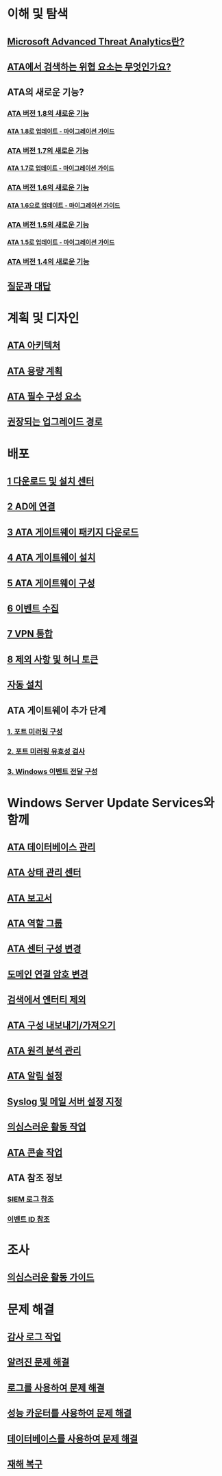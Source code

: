 # 이해 및 탐색
## [Microsoft Advanced Threat Analytics란?](what-is-ata.md)
## [ATA에서 검색하는 위협 요소는 무엇인가요?](ata-threats.md)
## ATA의 새로운 기능?
### [ATA 버전 1.8의 새로운 기능](whats-new-version-1.8.md)
#### [ATA 1.8로 업데이트 - 마이그레이션 가이드](ata-update-1.8-migration-guide.md)
### [ATA 버전 1.7의 새로운 기능](whats-new-version-1.7.md)
#### [ATA 1.7로 업데이트 - 마이그레이션 가이드](ata-update-1.7-migration-guide.md)
### [ATA 버전 1.6의 새로운 기능](whats-new-version-1.6.md)
#### [ATA 1.6으로 업데이트 - 마이그레이션 가이드](ata-update-1.6-migration-guide.md)
### [ATA 버전 1.5의 새로운 기능](whats-new-version-1.5.md)
#### [ATA 1.5로 업데이트 - 마이그레이션 가이드](ata-update-1.5-migration-guide.md)
### [ATA 버전 1.4의 새로운 기능](whats-new-version-1.4.md)
## [질문과 대답](ata-technical-faq.md)
# 계획 및 디자인
## [ATA 아키텍처](ata-architecture.md)
## [ATA 용량 계획](ata-capacity-planning.md)
## [ATA 필수 구성 요소](ata-prerequisites.md)
## [권장되는 업그레이드 경로](upgrade-path.md)
# 배포
## [1 다운로드 및 설치 센터](install-ata-step1.md)
## [2 AD에 연결](install-ata-step2.md)
## [3 ATA 게이트웨이 패키지 다운로드](install-ata-step3.md)
## [4 ATA 게이트웨이 설치](install-ata-step4.md)
## [5 ATA 게이트웨이 구성](install-ata-step5.md)
## [6 이벤트 수집](install-ata-step6.md)
## [7 VPN 통합](vpn-integration-install-step.md)
## [8 제외 사항 및 허니 토큰](install-ata-step7.md)
## [자동 설치](ata-silent-installation.md)
## ATA 게이트웨이 추가 단계
### [1. 포트 미러링 구성](configure-port-mirroring.md)
### [2. 포트 미러링 유효성 검사](validate-port-mirroring.md)
### [3. Windows 이벤트 전달 구성](configure-event-collection.md)
# Windows Server Update Services와 함께
## [ATA 데이터베이스 관리](ata-database-management.md)
## [ATA 상태 관리 센터](ata-health-center.md)
## [ATA 보고서](reports.md)
## [ATA 역할 그룹](ata-role-groups.md)
## [ATA 센터 구성 변경](modifying-ata-center-configuration.md)
## [도메인 연결 암호 변경](modifying-ata-config-dcpassword.md)
## [검색에서 엔터티 제외](excluding-entities-from-detections.md)
## [ATA 구성 내보내기/가져오기](ata-configuration-file.md)
## [ATA 원격 분석 관리](manage-telemetry-settings.md)
## [ATA 알림 설정](setting-ata-alerts.md)
## [Syslog 및 메일 서버 설정 지정](setting-syslog-email-server-settings.md)
## [의심스러운 활동 작업](working-with-suspicious-activities.md)
## [ATA 콘솔 작업](working-with-ata-console.md)
## ATA 참조 정보
### [SIEM 로그 참조](cef-format-sa.md)
### [이벤트 ID 참조](event-id-reference.md)
# 조사
## [의심스러운 활동 가이드](suspicious-activity-guide.md)
# 문제 해결
## [감사 로그 작업](troubleshoot-audit.md)
## [알려진 문제 해결](troubleshooting-ata-known-errors.md)
## [로그를 사용하여 문제 해결](troubleshooting-ata-using-logs.md)
## [성능 카운터를 사용하여 문제 해결](troubleshooting-ata-using-perf-counters.md)
## [데이터베이스를 사용하여 문제 해결](troubleshooting-ata-using-ata-database.md)
## [재해 복구](disaster-recovery.md)
